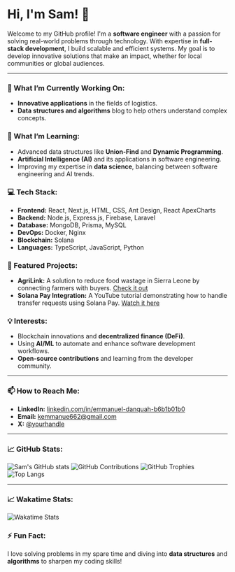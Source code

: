 # Hi, I'm Sam! 👋

Welcome to my GitHub profile! I'm a **software engineer** with a passion for solving real-world problems through technology. With expertise in **full-stack development**, I build scalable and efficient systems. My goal is to develop innovative solutions that make an impact, whether for local communities or global audiences.

---

### 🔭 What I’m Currently Working On:
- **Innovative applications** in the fields of logistics.
- **Data structures and algorithms** blog to help others understand complex concepts.

### 🌱 What I’m Learning:
- Advanced data structures like **Union-Find** and **Dynamic Programming**.
- **Artificial Intelligence (AI)** and its applications in software engineering.
- Improving my expertise in **data science**, balancing between software engineering and AI trends.

### 💻 Tech Stack:
- **Frontend:** React, Next.js, HTML, CSS, Ant Design, React ApexCharts
- **Backend:** Node.js, Express.js, Firebase, Laravel
- **Database:** MongoDB, Prisma, MySQL
- **DevOps:** Docker, Nginx
- **Blockchain:** Solana
- **Languages:** TypeScript, JavaScript, Python

### 🚀 Featured Projects:
- **AgriLink:** A solution to reduce food wastage in Sierra Leone by connecting farmers with buyers. [Check it out](https://luma-fe.vercel.app/)
- **Solana Pay Integration:** A YouTube tutorial demonstrating how to handle transfer requests using Solana Pay. [Watch it here](https://www.youtube.com/@emmanuelkofi8343)

### 💡 Interests:
- Blockchain innovations and **decentralized finance (DeFi)**.
- Using **AI/ML** to automate and enhance software development workflows.
- **Open-source contributions** and learning from the developer community.

---

### 📫 How to Reach Me:
- **LinkedIn:** [linkedin.com/in/emmanuel-danquah-b6b1b01b0](https://www.linkedin.com/in/emmanuel-danquah-b6b1b01b0)
- **Email:** kemmanue662@gmail.com
- **X:** [@yourhandle](https://x.com/_Danquah_)

---

### 📈 GitHub Stats:
![Sam's GitHub stats](https://github-readme-stats.vercel.app/api?username=EmmanuelKD&show_icons=true&theme=radical)
![GitHub Contributions](https://github-readme-streak-stats.herokuapp.com/?user=EmmanuelKD&theme=radical)
![GitHub Trophies](https://github-profile-trophy.vercel.app/?username=EmmanuelKD&theme=radical)
![Top Langs](https://github-readme-stats.vercel.app/api/top-langs/?username=EmmanuelKD&layout=compact&theme=radical)

---

### 📈 Wakatime Stats:

![Wakatime Stats](https://github-readme-stats.vercel.app/api/wakatime?username=EKD&theme=radical)

### ⚡ Fun Fact:
I love solving problems in my spare time and diving into **data structures** and **algorithms** to sharpen my coding skills!



